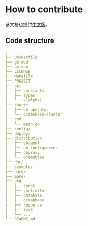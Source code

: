 # How to contribute

该文档也提供[中文版](../zh_CN/contribute.md)。

## Code structure

```yaml
.
├── Dockerfile
├── go.mod
├── go.sum
├── LICENSE
├── Makefile
├── PROJECT
├── api
│   ├── constants
│   ├── types
│   └── v1alpha1
├── charts
│   ├── ob-operator
│   └── oceanbase-cluster
├── cmd
│   └── main.go
├── config/
├── deploy/
├── distribution
│   ├── obagent
│   ├── ob-configserver
│   ├── obproxy
│   └── oceanbase
├── doc/
├── example/
├── hack/
├── make/
├── pkg
│   ├── const
│   ├── controller
│   ├── database
│   ├── oceanbase
│   ├── resource
│   ├── task
│   └── ...
└── README.md
```
